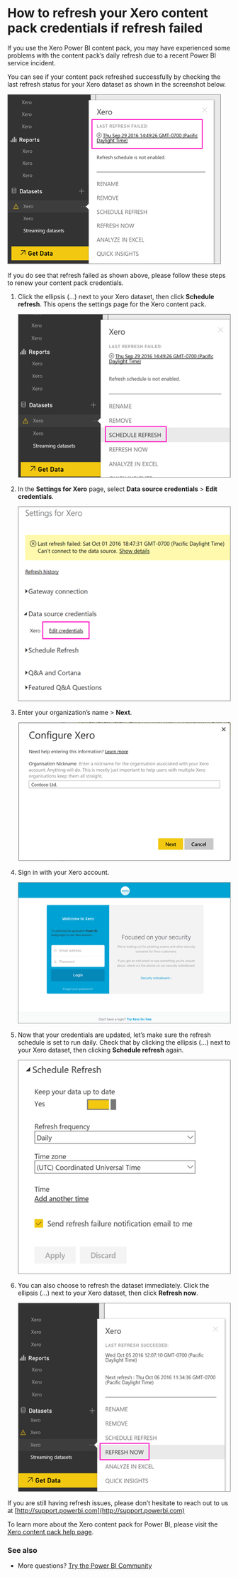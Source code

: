 <properties 
   pageTitle="How to refresh your Xero content pack credentials"
   description="If you use the Xero Power BI content pack, you may have experienced a problem with the content pack’s daily refresh due to a recent Power BI service incident."
   services="powerbi" 
   documentationCenter="" 
   authors="joeshoukry" 
   manager="erikre" 
   backup="maggiesMSFT"
   editor=""
   tags=""
   qualityFocus="no"
   qualityDate=""/>
 
<tags
   ms.service="powerbi"
   ms.devlang="NA"
   ms.topic="article"
   ms.tgt_pltfrm="NA"
   ms.workload="powerbi"
   ms.date="10/07/2016"
   ms.author="yshoukry"/>

# How to refresh your Xero content pack credentials if refresh failed

If you use the Xero Power BI content pack, you may have experienced some problems with the content pack’s daily refresh due to a recent Power BI service incident.

You can see if your content pack refreshed successfully by checking the last refresh status for your Xero dataset as shown in the screenshot below.

![](media/powerbi-service-refresh-xero-content-pack-credentials/powerbi-xero-refresh-failed.png)

If you do see that refresh failed as shown above, please follow these steps to renew your content pack credentials.

1. Click the ellipsis (...) next to your Xero dataset, then click **Schedule refresh**. This opens the settings page for the Xero content pack.

    ![](media/powerbi-service-refresh-xero-content-pack-credentials/powerbi-xero-schedule-refresh.png)
 
2. In the **Settings for Xero** page, select **Data source credentials** > **Edit credentials**.

    ![](media/powerbi-service-refresh-xero-content-pack-credentials/powerbi-xero-settings-page.png)

3. Enter your organization’s name > **Next**.

    ![](media/powerbi-service-refresh-xero-content-pack-credentials/powerbi-xero-configure.png)

4. Sign in with your Xero account.

    ![](media/powerbi-service-refresh-xero-content-pack-credentials/powerbi-xero-welcome.png)

4. Now that your credentials are updated, let’s make sure the refresh schedule is set to run daily. Check that by clicking the ellipsis (...) next to your Xero dataset, then clicking **Schedule refresh** again.

    ![](media/powerbi-service-refresh-xero-content-pack-credentials/powerbi-xero-refresh-schedule.png)

5. You can also choose to refresh the dataset immediately. Click the ellipsis (...) next to your Xero dataset, then click **Refresh now**.

    ![](media/powerbi-service-refresh-xero-content-pack-credentials/powerbi-xero-refresh-now.png)

If you are still having refresh issues, please don’t hesitate to reach out to us at [http://support.powerbi.com](http://support.powerbi.com) 

To learn more about the Xero content pack for Power BI, please visit the [Xero content pack help page](powerbi-content-pack-xero.md).


### See also  

-  More questions? [Try the Power BI Community](http://community.powerbi.com/)
